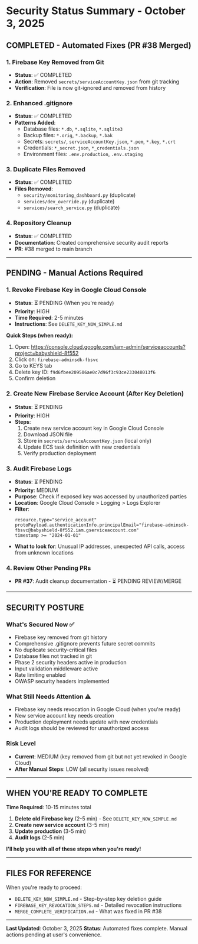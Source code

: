 # Security Status Summary - October 3, 2025

## COMPLETED - Automated Fixes (PR #38 Merged)

### 1. Firebase Key Removed from Git
- **Status**: ✅ COMPLETED
- **Action**: Removed `secrets/serviceAccountKey.json` from git tracking
- **Verification**: File is now git-ignored and removed from history

### 2. Enhanced .gitignore
- **Status**: ✅ COMPLETED
- **Patterns Added**:
  - Database files: `*.db`, `*.sqlite`, `*.sqlite3`
  - Backup files: `*.orig`, `*.backup`, `*.bak`
  - Secrets: `secrets/`, `serviceAccountKey.json`, `*.pem`, `*.key`, `*.crt`
  - Credentials: `*_secret.json`, `*_credentials.json`
  - Environment files: `.env.production`, `.env.staging`

### 3. Duplicate Files Removed
- **Status**: ✅ COMPLETED
- **Files Removed**:
  - `security/monitoring_dashboard.py` (duplicate)
  - `services/dev_override.py` (duplicate)
  - `services/search_service.py` (duplicate)

### 4. Repository Cleanup
- **Status**: ✅ COMPLETED
- **Documentation**: Created comprehensive security audit reports
- **PR**: #38 merged to main branch

---

## PENDING - Manual Actions Required

### 1. Revoke Firebase Key in Google Cloud Console
- **Status**: ⏳ PENDING (When you're ready)
- **Priority**: HIGH
- **Time Required**: 2-5 minutes
- **Instructions**: See `DELETE_KEY_NOW_SIMPLE.md`

**Quick Steps (when ready):**
1. Open: https://console.cloud.google.com/iam-admin/serviceaccounts?project=babyshield-8f552
2. Click on: `firebase-adminsdk-fbsvc`
3. Go to KEYS tab
4. Delete key ID: `f9d6fbee209506ae0c7d96f3c93ce233048013f6`
5. Confirm deletion

### 2. Create New Firebase Service Account (After Key Deletion)
- **Status**: ⏳ PENDING
- **Priority**: HIGH
- **Steps**:
  1. Create new service account key in Google Cloud Console
  2. Download JSON file
  3. Store in `secrets/serviceAccountKey.json` (local only)
  4. Update ECS task definition with new credentials
  5. Verify production deployment

### 3. Audit Firebase Logs
- **Status**: ⏳ PENDING
- **Priority**: MEDIUM
- **Purpose**: Check if exposed key was accessed by unauthorized parties
- **Location**: Google Cloud Console > Logging > Logs Explorer
- **Filter**:
  ```
  resource.type="service_account"
  protoPayload.authenticationInfo.principalEmail="firebase-adminsdk-fbsvc@babyshield-8f552.iam.gserviceaccount.com"
  timestamp >= "2024-01-01"
  ```
- **What to look for**: Unusual IP addresses, unexpected API calls, access from unknown locations

### 4. Review Other Pending PRs
- **PR #37**: Audit cleanup documentation - ⏳ PENDING REVIEW/MERGE

---

## SECURITY POSTURE

### What's Secured Now ✅
- Firebase key removed from git history
- Comprehensive .gitignore prevents future secret commits
- No duplicate security-critical files
- Database files not tracked in git
- Phase 2 security headers active in production
- Input validation middleware active
- Rate limiting enabled
- OWASP security headers implemented

### What Still Needs Attention ⚠️
- Firebase key needs revocation in Google Cloud (when you're ready)
- New service account key needs creation
- Production deployment needs update with new credentials
- Audit logs should be reviewed for unauthorized access

### Risk Level
- **Current**: MEDIUM (key removed from git but not yet revoked in Google Cloud)
- **After Manual Steps**: LOW (all security issues resolved)

---

## WHEN YOU'RE READY TO COMPLETE

**Time Required**: 10-15 minutes total

1. **Delete old Firebase key** (2-5 min) - See `DELETE_KEY_NOW_SIMPLE.md`
2. **Create new service account** (3-5 min)
3. **Update production** (3-5 min)
4. **Audit logs** (2-5 min)

**I'll help you with all of these steps when you're ready!**

---

## FILES FOR REFERENCE

When you're ready to proceed:
- `DELETE_KEY_NOW_SIMPLE.md` - Step-by-step key deletion guide
- `FIREBASE_KEY_REVOCATION_STEPS.md` - Detailed revocation instructions
- `MERGE_COMPLETE_VERIFICATION.md` - What was fixed in PR #38

---

**Last Updated**: October 3, 2025
**Status**: Automated fixes complete. Manual actions pending at user's convenience.

